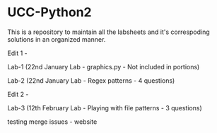 # UCC-Python2
This is a repository to maintain all the labsheets and it's correspoding solutions in an organized manner.

Edit 1 - 

Lab-1 (22nd January Lab - graphics.py - Not included in portions)

Lab-2 (22nd January Lab - Regex patterns - 4 questions)


Edit 2 -

Lab-3 (12th February Lab - Playing with file patterns - 3 questions)

testing merge issues - website
